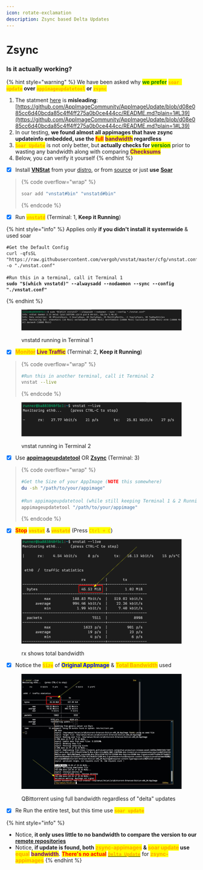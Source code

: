 ```yaml
---
icon: rotate-exclamation
description: Zsync based Delta Updates
---
```


# Zsync

### Is it actually working?

{% hint style="warning" %}
We have been asked why <mark style="color:green;">**we prefer**</mark> <mark style="color:orange;">**`soar update`**</mark>**&#x20;over&#x20;**<mark style="color:orange;">**`appimageupdatetool`**</mark>**&#x20;or&#x20;**<mark style="color:orange;">**`zsync`**</mark>

1. The statment [here](https://github.com/AppImageCommunity/AppImageUpdate/blob/d08e085cc6d40bcda85c4ff4ff275a0b0ce444cc/README.md?plain=1#L39) is **misleading**: [https://github.com/AppImageCommunity/AppImageUpdate/blob/d08e085cc6d40bcda85c4ff4ff275a0b0ce444cc/README.md?plain=1#L39](https://github.com/AppImageCommunity/AppImageUpdate/blob/d08e085cc6d40bcda85c4ff4ff275a0b0ce444cc/README.md?plain=1#L39)
2. In our testing, **we found almost all appimages that have zsync updateinfo embedded, use the&#x20;**<mark style="color:red;">**full**</mark> <mark style="color:purple;">**bandwidth**</mark>**&#x20;regardless**
3. <mark style="color:orange;">**`Soar Update`**</mark> is not only better, but **actually checks for&#x20;**<mark style="color:green;">**version**</mark> prior to wasting any bandwidth along with comparing <mark style="color:purple;">**Checksums**</mark>
4. &#x20;Below, you can verify it yourself
{% endhint %}

* [x] Install [**VNStat**](https://github.com/vergoh/vnstat) from your [distro](https://command-not-found.com/vnstat), or from [source](https://github.com/vergoh/vnstat/blob/master/INSTALL.md) or just **use** [**Soar**](https://github.com/pkgforge/soar)

> {% code overflow="wrap" %}
> ```bash
> soar add "vnstat#bin" "vnstatd#bin"
> ```
> {% endcode %}

* [x] Run <mark style="color:orange;">**`vnstatd`**</mark> (Terminal: 1, **Keep it Running**)

{% hint style="info" %}
Applies only **if you didn't install it systemwide** & used soar

<pre class="language-bash" data-overflow="wrap"><code class="lang-bash">#Get the Default Config
curl -qfsSL "https://raw.githubusercontent.com/vergoh/vnstat/master/cfg/vnstat.conf" -o "./vnstat.conf"

#Run this in a terminal, call it Terminal 1
<strong>sudo "$(which vnstatd)" --alwaysadd --nodaemon --sync --config "./vnstat.conf"
</strong></code></pre>
{% endhint %}

<figure><img src="../../../.gitbook/assets/image (2).png" alt=""><figcaption><p>vnstatd running in Terminal 1</p></figcaption></figure>

* [x] <mark style="color:orange;">**Monitor**</mark>**&#x20;**<mark style="color:purple;">**Live Traffic**</mark> (Terminal: 2, **Keep it Running**)

> {% code overflow="wrap" %}
> ```bash
> #Run this in another terminal, call it Terminal 2
> vnstat --live
> ```
> {% endcode %}

<figure><img src="../../../.gitbook/assets/image (3).png" alt=""><figcaption><p>vnstat running in Terminal 2</p></figcaption></figure>

* [x] Use [**appimageupdatetool**](https://github.com/AppImageCommunity/AppImageUpdate) OR [**Zsync**](https://docs.appimage.org/packaging-guide/optional/updates.html) (Terminal: 3)

> {% code overflow="wrap" %}
> ```bash
> #Get the Size of your AppImage (NOTE this somewhere)
> du -sh "/path/to/your/appimage"
>
> #Run appimageupdatetool (while still keeping Terminal 1 & 2 Running)
> appimageupdatetool "/path/to/your/appimage"
> ```
> {% endcode %}



* [x] <mark style="color:red;">**Stop**</mark> <mark style="color:orange;">**`vnstat`**</mark> & <mark style="color:orange;">**`vnstatd`**</mark> (Press <mark style="color:orange;">`Ctrl + C`</mark>)

<figure><img src="../../../.gitbook/assets/image (5).png" alt=""><figcaption><p>rx shows total bandwidth</p></figcaption></figure>

* [x] Notice the <mark style="color:orange;">**`Size`**</mark> of <mark style="color:blue;">**Original AppImage**</mark> & <mark style="color:orange;">**Total Bandwidth**</mark> used

<figure><img src="../../../.gitbook/assets/image.jpg" alt=""><figcaption><p>QBittorrent using full bandwidth regardless of "delta" updates</p></figcaption></figure>

* [x] Re Run the entire test, but this time use <mark style="color:orange;">**`soar update`**</mark>&#x20;

{% hint style="info" %}
- Notice, **it only uses little to no bandwidth to compare the version to our** [**remote repositories**](https://docs.pkgforge.dev/repositories)
- Notice, **if update is found, both&#x20;**<mark style="color:orange;">**zsync-appimages**</mark>**&#x20;&&#x20;**<mark style="color:orange;">**soar update**</mark>**&#x20;use&#x20;**<mark style="color:orange;">**equal**</mark> <mark style="color:purple;">**bandwidth**</mark>. <mark style="color:red;">**There's no actual**</mark> [<mark style="color:orange;">**`Delta Update`**</mark>](https://en.wikipedia.org/wiki/Delta_update) for <mark style="color:orange;">**zsync-appimages**</mark>
{% endhint %}
